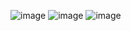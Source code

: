 ![image](https://user-images.githubusercontent.com/37728750/169295658-104e927f-dd6a-4c1a-a9d6-9667ea3c4f15.png)
![image](https://user-images.githubusercontent.com/37728750/169295731-5607bcc8-2914-48bc-b63c-63427f8c5d1d.png)
![image](https://user-images.githubusercontent.com/37728750/169295793-e3b62922-00e3-42cc-b98a-0c26678a83b5.png)
